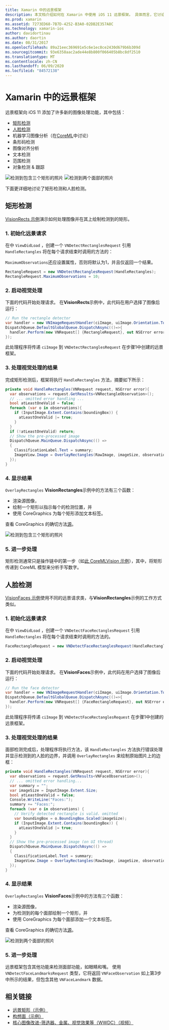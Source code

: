 ```yaml
---
title: Xamarin 中的远景框架
description: 本文档介绍如何在 Xamarin 中使用 iOS 11 远景框架。 具体而言，它讨论了矩形检测和面部检测。
ms.prod: xamarin
ms.assetid: 7273ED68-7B7D-4252-B3A0-02DB2E357A8C
ms.technology: xamarin-ios
author: davidortinau
ms.author: daortin
ms.date: 08/31/2017
ms.openlocfilehash: 89a21eec369691e5c6e1ec8ce2430d679b6b309d
ms.sourcegitcommit: 93e6358aac2ade44e8b800f066405b8bc8df2510
ms.translationtype: MT
ms.contentlocale: zh-CN
ms.lasthandoff: 06/09/2020
ms.locfileid: "84572138"
---
```

# <a name="vision-framework-in-xamarinios"></a>Xamarin 中的远景框架

远景框架向 iOS 11 添加了许多新的图像处理功能，其中包括：

- [矩形检测](#rectangles)
- [人脸检测](#faces)
- 机器学习图像分析（在[CoreML](~/ios/platform/introduction-to-ios11/coreml.md)中讨论）
- 条形码检测
- 图像对齐分析
- 文本检测
- 范围检测
- 对象检测 & 跟踪

![检测到包含三个矩形的照片](vision-images/found-rectangles-tiny.png) ![检测到两个面部的照片](vision-images/xamarin-home-faces-tiny.png)

下面更详细地讨论了矩形检测和人脸检测。

<a name="rectangles"></a>

## <a name="rectangle-detection"></a>矩形检测

[VisionRects 示例](https://docs.microsoft.com/samples/xamarin/ios-samples/ios11-visionrectangles)演示如何处理图像并在其上绘制检测到的矩形。

### <a name="1-initialize-the-vision-request"></a>1. 初始化远景请求

在中 `ViewDidLoad` ，创建一个 `VNDetectRectanglesRequest` 引用 `HandleRectangles` 将在每个请求结束时调用的方法的：

`MaximumObservations`还应设置属性，否则将默认为1，并且仅返回一个结果。

```csharp
RectangleRequest = new VNDetectRectanglesRequest(HandleRectangles);
RectangleRequest.MaximumObservations = 10;
```

### <a name="2-start-the-vision-processing"></a>2. 启动视觉处理

下面的代码开始处理请求。 在**VisionRects**示例中，此代码在用户选择了图像后运行：

```csharp
// Run the rectangle detector
var handler = new VNImageRequestHandler(ciImage, uiImage.Orientation.ToCGImagePropertyOrientation(), new VNImageOptions());
DispatchQueue.DefaultGlobalQueue.DispatchAsync(()=>{
  handler.Perform(new VNRequest[] {RectangleRequest}, out NSError error);
});
```

此处理程序将传递 `ciImage` 到 `VNDetectRectanglesRequest` 在步骤1中创建的远景框架。

### <a name="3-handle-the-results-of-vision-processing"></a>3. 处理视觉处理的结果

完成矩形检测后，框架将执行 `HandleRectangles` 方法，摘要如下所示：

```csharp
private void HandleRectangles(VNRequest request, NSError error){
  var observations = request.GetResults<VNRectangleObservation>();
  // ... omitted error handling ...
  bool atLeastOneValid = false;
  foreach (var o in observations){
    if (InputImage.Extent.Contains(boundingBox)) {
      atLeastOneValid |= true;
    }
  }
  if (!atLeastOneValid) return;
  // Show the pre-processed image
  DispatchQueue.MainQueue.DispatchAsync(() =>
  {
    ClassificationLabel.Text = summary;
    ImageView.Image = OverlayRectangles(RawImage, imageSize, observations);
  });
}
```

### <a name="4-display-the-results"></a>4. 显示结果

`OverlayRectangles` **VisionRectangles**示例中的方法有三个函数：

- 渲染源图像，
- 绘制一个矩形以指示每个的检测位置，并
- 使用 CoreGraphics 为每个矩形添加文本标签。

查看 CoreGraphics 的确切方法[源](https://docs.microsoft.com/samples/xamarin/ios-samples/ios11-visionrectangles)。

![检测到包含三个矩形的照片](vision-images/found-rectangles-phone-sml.png)

### <a name="5-further-processing"></a>5. 进一步处理

矩形检测通常只是操作链中的第一步（如[此 CoreMLVision 示例](~/ios/platform/introduction-to-ios11/coreml.md#coremlvision)），其中，将矩形传递到 CoreML 模型来分析手写数字。

<a name="faces"></a>

## <a name="face-detection"></a>人脸检测

[VisionFaces 示例](https://docs.microsoft.com/samples/xamarin/ios-samples/ios11-visionfaces)使用不同的远景请求类，与**VisionRectangles**示例的工作方式类似。

### <a name="1-initialize-the-vision-request"></a>1. 初始化远景请求

在中 `ViewDidLoad` ，创建一个 `VNDetectFaceRectanglesRequest` 引用 `HandleRectangles` 将在每个请求结束时调用的方法的。

```csharp
FaceRectangleRequest = new VNDetectFaceRectanglesRequest(HandleRectangles);
```

### <a name="2-start-the-vision-processing"></a>2. 启动视觉处理

下面的代码开始处理请求。 在**VisionFaces**示例中，此代码在用户选择了图像后运行：

```csharp
// Run the face detector
var handler = new VNImageRequestHandler(ciImage, uiImage.Orientation.ToCGImagePropertyOrientation(), new VNImageOptions());
DispatchQueue.DefaultGlobalQueue.DispatchAsync(()=>{
  handler.Perform(new VNRequest[] {FaceRectangleRequest}, out NSError error);
});
```

此处理程序将传递 `ciImage` 到 `VNDetectFaceRectanglesRequest` 在步骤1中创建的远景框架。

### <a name="3-handle-the-results-of-vision-processing"></a>3. 处理视觉处理的结果

面部检测完成后，处理程序将执行方法，该 `HandleRectangles` 方法执行错误处理并显示检测到的人脸的边界，并调用 `OverlayRectangles` 来绘制原始图片上的边框：

```csharp
private void HandleRectangles(VNRequest request, NSError error){
  var observations = request.GetResults<VNFaceObservation>();
  // ... omitted error handling...
  var summary = "";
  var imageSize = InputImage.Extent.Size;
  bool atLeastOneValid = false;
  Console.WriteLine("Faces:");
  summary += "Faces:";
  foreach (var o in observations) {
    // Verify detected rectangle is valid. omitted
    var boundingBox = o.BoundingBox.Scaled(imageSize);
    if (InputImage.Extent.Contains(boundingBox)) {
      atLeastOneValid |= true;
    }
  }
  // Show the pre-processed image (on UI thread)
  DispatchQueue.MainQueue.DispatchAsync(() =>
  {
    ClassificationLabel.Text = summary;
    ImageView.Image = OverlayRectangles(RawImage, imageSize, observations);
  });
}
```

### <a name="4-display-the-results"></a>4. 显示结果

`OverlayRectangles` **VisionFaces**示例中的方法有三个函数：

- 渲染源图像，
- 为检测到的每个面部绘制一个矩形，并
- 使用 CoreGraphics 为每个面部添加一个文本标签。

查看 CoreGraphics 的确切方法[源](https://docs.microsoft.com/samples/xamarin/ios-samples/ios11-visionfaces)。

![检测到两个面部的照片](vision-images/found-faces-phone-sml.png)

### <a name="5-further-processing"></a>5. 进一步处理

远景框架包含其他功能来检测面部功能，如眼睛和嘴。 使用 `VNDetectFaceLandmarksRequest` 类型，它将返回 `VNFaceObservation` 如上第3步中所示的结果，但包含其他 `VNFaceLandmark` 数据。

## <a name="related-links"></a>相关链接

- [远景矩形（示例）](https://docs.microsoft.com/samples/xamarin/ios-samples/ios11-visionrectangles)
- [构想面（示例）](https://docs.microsoft.com/samples/xamarin/ios-samples/ios11-visionfaces)
- [核心图像改进-筛选器、金属、视觉效果等（WWDC）（视频）](https://developer.apple.com/videos/play/wwdc2017/510/)
